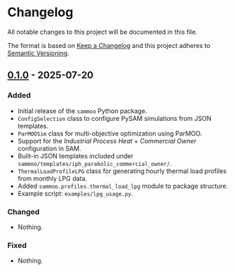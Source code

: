# Changelog

All notable changes to this project will be documented in this file.

The format is based on [Keep a Changelog](https://keepachangelog.com/en/1.0.0/)
and this project adheres to [Semantic Versioning](https://semver.org/spec/v2.0.0.html).

## [0.1.0] - 2025-07-20
### Added
- Initial release of the `sammoo` Python package.
- `ConfigSelection` class to configure PySAM simulations from JSON templates.
- `ParMOOSim` class for multi-objective optimization using ParMOO.
- Support for the *Industrial Process Heat* + *Commercial Owner* configuration in SAM.
- Built-in JSON templates included under `sammoo/templates/iph_parabolic_commercial_owner/`.
- `ThermalLoadProfileLPG` class for generating hourly thermal load profiles from monthly LPG data.
- Added `sammoo.profiles.thermal_load_lpg` module to package structure.
- Example script: `examples/lpg_usage.py`.

### Changed
- Nothing.

### Fixed
- Nothing.

[0.1.0]: https://github.com/ppadillaq/sammoo/releases/tag/v0.1.0

